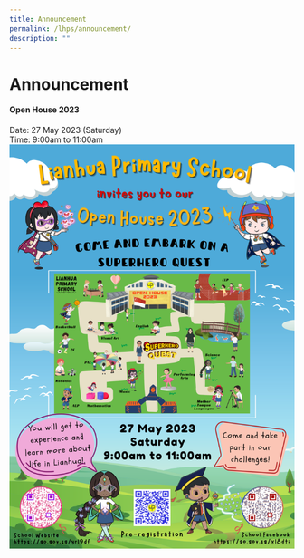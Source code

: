 ```yaml
---
title: Announcement
permalink: /lhps/announcement/
description: ""
---
```

# Announcement

#### Open House 2023 

Date: 27 May 2023 (Saturday)<br>
Time: 9:00am to 11:00am
![](/images/Lphs/lhps%20open%20house%202023%20poster.png)